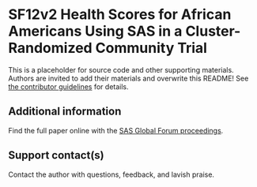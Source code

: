 # SF12v2 Health Scores for African Americans Using SAS in a Cluster-Randomized Community Trial                                                          This is a placeholder for source code and other supporting materials.  Authors are invited to add their materials and overwrite this README! See [the contributor guidelines](../CONTRIBUTING.md) for details. ## Additional informationFind the full paper online with the [SAS Global Forum proceedings](https://www.sas.com/en_us/events/sas-global-forum/program/proceedings.html).## Support contact(s)Contact the author with questions, feedback, and lavish praise.                                                                                                                                                                                                                                                                                                                                                                                           
